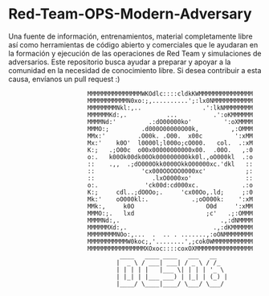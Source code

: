 # Red-Team-OPS-Modern-Adversary

Una fuente de información, entrenamientos, material completamente libre así como herramientas de código abierto y comerciales que le ayudaran en la formación y ejecución de las operaciones de Red Team y simulaciones de adversarios. Este repositorio busca ayudar a preparar y apoyar a la comunidad en la necesidad de conocimiento libre. Si desea contribuir a esta causa, envíanos un pull request :)



                          MMMMMMMMMMMMMMMWKOdlc::::cldkKWMMMMMMMMMMMMMMM
                          MMMMMMMMMMMN0xo:;,..........';:lx0NMMMMMMMMMMM
                          MMMMMMMMNkl:,..                 .':lkNMMMMMMMM
                          MMMMMMKd:,.           ...          .':oKMMMMMM
                          MMMMNd:'         .:dO00000ko'         ':oXMMMM
                          MMMO:;         .d000O00000O00k,         ,:OMMM
                          MMx:'         .O00k. .O00.  x00c         ':xMM
                          Mx:'    k0O'  l0000l;l000o;cO000.   col.  .:xM
                          K:;   .;O00c  o00x00000000000x00.  .00O.   ,:0
                          o:.   k00Ok00dk00Ok000000000kk0l.,oO000kl  .:o
                          ::    .,,  .;dO000Okk0000OkkO00000xc.'dkl   ::
                          ::             'cx000OOOOO0000xc'           ;:
                          ::                .lxO0000xo'               :: 
                          o:.             'ck00d:cd000xc.            .:o
                          K:;     cdl..;dO0Oo;.     'cx00Oo,.ld;     ;:0
                          Mk:'    oO000kl:.            .;oO000k:    ':xM
                          MMk:,     k0O                    O0d     ':xMM
                          MMMO:;.   lxd                    ;c'   .;:OMMM
                          MMMMNd:,.                            .,:dNMMMM 
                          MMMMMMXd:,.                        .,:dKMMMMMM
                          MMMMMMMMNOo:,...  .  .. . .......,:oONMMMMMMMM
                          MMMMMMMMMMMW0koc;,'........',;cok0WMMMMMMMMMMM
                          MMMMMMMMMMMMMMMMXOxoc::::coxOXMMMMMMMMMMMMMMMM
                                   ____   ____ ____   ___   __   
                                  |  _ \ / ___| ___| / _ \ / /_  
                                  | | | | |   |___ \| | | | '_ \ 
                                  | |_| | |___ ___) | |_| | (_) |
                                  |____/ \____|____/ \___/ \___/ 

